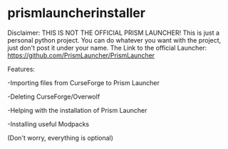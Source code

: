 # prismlauncherinstaller
Disclaimer: THIS IS NOT THE OFFICIAL PRISM LAUNCHER! This is just a personal python project. You can do whatever you want with the project, just don't post it under your name.
            The Link to the official Launcher: https://github.com/PrismLauncher/PrismLauncher

Features:

-Importing files from CurseForge to Prism Launcher

-Deleting CurseForge/Overwolf

-Helping with the installation of Prism Launcher

-Installing useful Modpacks

(Don't worry, everything is optional)
